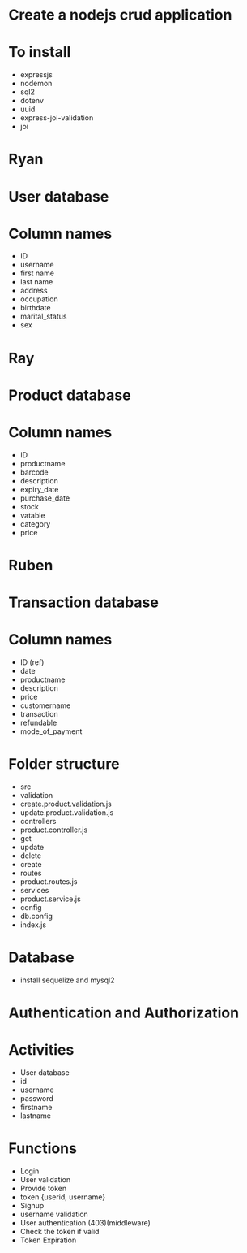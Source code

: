 # Create a nodejs crud application 
# To install 
- expressjs
- nodemon
- sql2
- dotenv
- uuid
- express-joi-validation 
- joi

# Ryan
# User database
# Column names
- ID
- username
- first name
- last name 
- address
- occupation
- birthdate
- marital_status
- sex

# Ray
# Product database
# Column names
- ID 
- productname
- barcode
- description
- expiry_date
- purchase_date
- stock
- vatable
- category
- price

# Ruben
# Transaction database
# Column names
- ID (ref)
- date
- productname
- description
- price
- customername
- transaction
- refundable
- mode_of_payment

# Folder structure

- src
 - validation
  - create.product.validation.js
  - update.product.validation.js
 - controllers
  - product.controller.js
   - get
   - update 
   - delete
   - create
 - routes
  - product.routes.js
 - services
  - product.service.js
 - config
  - db.config
- index.js

# Database
- install sequelize and mysql2

# Authentication and Authorization
# Activities 
- User database 
 - id
 - username 
 - password
 - firstname
 - lastname

# Functions
- Login
 - User validation
 - Provide token
  - token {userid, username}
- Signup
 - username validation
- User authentication (403)(middleware)
 - Check the token if valid
 - Token Expiration 
